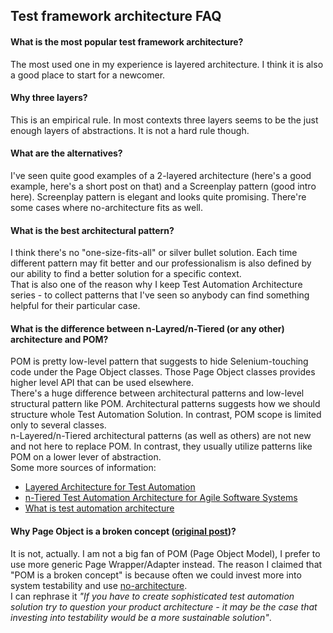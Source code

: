 ##  Test framework architecture FAQ

#### What is the most popular test framework architecture?
The most used one in my experience is layered architecture. I think it is also a good place to start for a newcomer. 

#### Why three layers?
This is an empirical rule. In most contexts three layers seems to be the just enough layers of abstractions. It is not a hard rule though.

#### What are the alternatives?
I've seen quite good examples of a 2-layered architecture (here's a good example, here's a short post on that) and a Screenplay pattern (good intro here). Screenplay pattern is elegant and looks quite promising. There're some cases where no-architecture fits as well.

#### What is the best architectural pattern?
I think there's no "one-size-fits-all" or silver bullet solution. Each time different pattern may fit better and our professionalism is also defined by our ability to find a better solution for a specific context.  
That is also one of the reason why I keep Test Automation Architecture series - to collect patterns that I've seen so anybody can find something helpful for their particular case.

#### What is the difference between n-Layred/n-Tiered (or any other) architecture and POM?
POM is pretty low-level pattern that suggests to hide Selenium-touching code under the Page Object classes. Those Page Object classes provides higher level API that can be used elsewhere.  
There's a huge difference between architectural patterns and low-level structural pattern like POM. Architectural patterns suggests how we should structure whole Test Automation Solution. In contrast, POM scope is limited only to several classes.  
n-Layered/n-Tiered architectural patterns (as well as others) are not new and not here to replace POM. In contrast, they usually utilize patterns like POM on a lower lever of abstraction.  
Some more sources of information:
  * [Layered Architecture for Test Automation](https://www.infoq.com/articles/layered-test-automatation/)
  * [n-Tiered Test Automation Architecture for Agile Software Systems](https://www.sciencedirect.com/science/article/pii/S1877050914001045)
  * [What is test automation architecture]()

#### Why Page Object is a broken concept ([original post](http://aqaguy.blogspot.com/2017/08/the-broken-concept-of-page-object-or.html))?
It is not, actually. I am not a big fan of POM (Page Object Model), I prefer to use more generic Page Wrapper/Adapter instead. The reason I claimed that "POM is a broken concept" is because often we could invest more into system testability and use [no-architecture](taf_no_architecture.md).  
I can rephrase it *"If you have to create sophisticated test automation solution try to question your product architecture - it may be the case that investing into testability would be a more sustainable solution"*.